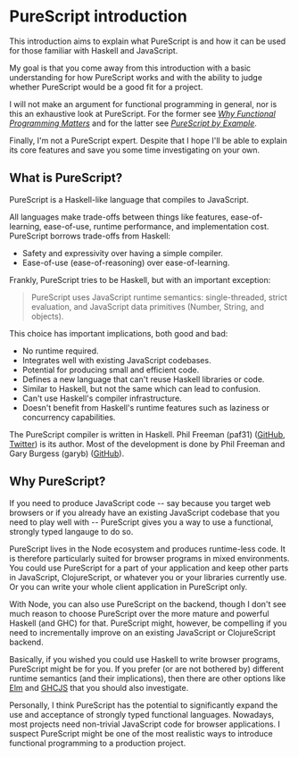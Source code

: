 PureScript introduction
=======================

This introduction aims to explain what PureScript is and how it can be used for
those familiar with Haskell and JavaScript.

My goal is that you come away from this introduction with a basic understanding
for how PureScript works and with the ability to judge whether PureScript would
be a good fit for a project.

I will not make an argument for functional programming in general, nor is this
an exhaustive look at PureScript. For the former see [*Why Functional
Programming
Matters*](https://www.cs.kent.ac.uk/people/staff/dat/miranda/whyfp90.pdf) and
for the latter see [*PureScript by
Example*](https://leanpub.com/purescript/read).

Finally, I'm not a PureScript expert. Despite that I hope I'll be able to
explain its core features and save you some time investigating on your own.

What is PureScript?
-------------------

PureScript is a Haskell-like language that compiles to JavaScript.

All languages make trade-offs between things like features, ease-of-learning,
ease-of-use, runtime performance, and implementation cost. PureScript borrows
trade-offs from Haskell:

- Safety and expressivity over having a simple compiler.
- Ease-of-use (ease-of-reasoning) over ease-of-learning.

Frankly, PureScript tries to be Haskell, but with an important exception:

> PureScript uses JavaScript runtime semantics: single-threaded, strict
> evaluation, and JavaScript data primitives (Number, String, and objects).

This choice has important implications, both good and bad:

- No runtime required.
- Integrates well with existing JavaScript codebases.
- Potential for producing small and efficient code.
- Defines a new language that can't reuse Haskell libraries or code.
- Similar to Haskell, but not the same which can lead to confusion.
- Can't use Haskell's compiler infrastructure.
- Doesn't benefit from Haskell's runtime features such as laziness or
  concurrency capabilities.

The PureScript compiler is written in Haskell. Phil Freeman (paf31)
([GitHub](https://github.com/paf31), [Twitter](https://twitter.com/paf31)) is
its author. Most of the development is done by Phil Freeman and Gary Burgess
(garyb) ([GitHub](https://github.com/garyb)).

Why PureScript?
---------------

If you need to produce JavaScript code -- say because you target web browsers
or if you already have an existing JavaScript codebase that you need to play
well with -- PureScript gives you a way to use a functional, strongly typed
langauge to do so.

PureScript lives in the Node ecosystem and produces runtime-less code. It is
therefore particularly suited for browser programs in mixed environments.  You
could use PureScript for a part of your application and keep other parts in
JavaScript, ClojureScript, or whatever you or your libraries currently use. Or
you can write your whole client application in PureScript only.

With Node, you can also use PureScript on the backend, though I don't see much
reason to choose PureScript over the more mature and powerful Haskell (and GHC)
for that. PureScript might, however, be compelling if you need to incrementally
improve on an existing JavaScript or ClojureScript backend.

Basically, if you wished you could use Haskell to write browser programs,
PureScript might be for you. If you prefer (or are not bothered by) different
runtime semantics (and their implications), then there are other options like
[Elm](http://elm-lang.org/) and [GHCJS](https://github.com/ghcjs/ghcjs) that
you should also investigate.

Personally, I think PureScript has the potential to significantly expand the
use and acceptance of strongly typed functional languages. Nowadays, most
projects need non-trivial JavaScript code for browser applications. I suspect
PureScript might be one of the most realistic ways to introduce functional
programming to a production project.
